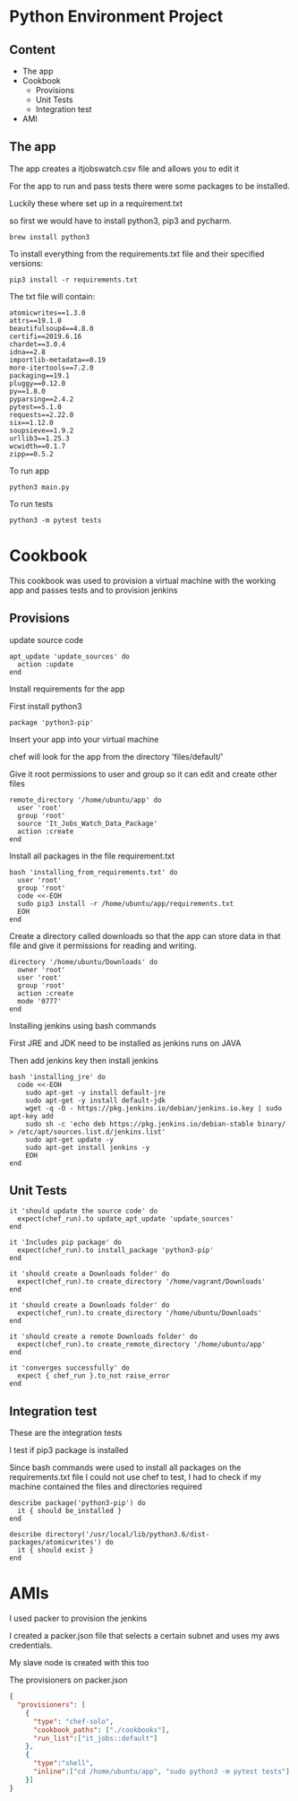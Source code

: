 # Python Environment Project

## Content
- The app
- Cookbook
  - Provisions
  - Unit Tests
  - Integration test
- AMI
## The app

The app creates a itjobswatch.csv file and allows you to edit it

For the app to run and pass tests there were some packages to be installed.

Luckily these where set up in a requirement.txt

so first we would have to install python3, pip3 and pycharm.

```
brew install python3

```

To install everything from the requirements.txt file and their specified versions:

```
pip3 install -r requirements.txt
```

The txt file will contain:

```
atomicwrites==1.3.0
attrs==19.1.0
beautifulsoup4==4.8.0
certifi==2019.6.16
chardet==3.0.4
idna==2.8
importlib-metadata==0.19
more-itertools==7.2.0
packaging==19.1
pluggy==0.12.0
py==1.8.0
pyparsing==2.4.2
pytest==5.1.0
requests==2.22.0
six==1.12.0
soupsieve==1.9.2
urllib3==1.25.3
wcwidth==0.1.7
zipp==0.5.2
```

To run app

```
python3 main.py
```

To run tests

```
python3 -m pytest tests
```

# Cookbook

This cookbook was used to provision a virtual machine with the working app and passes tests and to provision jenkins

## Provisions

update source code

```
apt_update 'update_sources' do
  action :update
end
```

Install requirements for the app

First install python3

```
package 'python3-pip'
```
Insert your app into your virtual machine

chef will look for the app from the directory 'files/default/'

Give it root permissions to user and group so it can edit and create other files

```
remote_directory '/home/ubuntu/app' do
  user 'root'
  group 'root'
  source 'It_Jobs_Watch_Data_Package'
  action :create
end
```

Install all packages in the file requirement.txt

```
bash 'installing_from_requirements.txt' do
  user 'root'
  group 'root'
  code <<-EOH
  sudo pip3 install -r /home/ubuntu/app/requirements.txt
  EOH
end
```

Create a directory called downloads so that the app can store data in that file and give it permissions for reading and writing.

```
directory '/home/ubuntu/Downloads' do
  owner 'root'
  user 'root'
  group 'root'
  action :create
  mode '0777'
end
```

Installing jenkins using bash commands

First JRE and JDK need to be installed as jenkins runs on JAVA

Then add jenkins key
then install jenkins

```
bash 'installing_jre' do
  code <<-EOH
    sudo apt-get -y install default-jre
    sudo apt-get -y install default-jdk
    wget -q -O - https://pkg.jenkins.io/debian/jenkins.io.key | sudo apt-key add
    sudo sh -c 'echo deb https://pkg.jenkins.io/debian-stable binary/ > /etc/apt/sources.list.d/jenkins.list'
    sudo apt-get update -y
    sudo apt-get install jenkins -y
    EOH
end
```

## Unit Tests

```
it 'should update the source code' do
  expect(chef_run).to update_apt_update 'update_sources'
end

it 'Includes pip package' do
  expect(chef_run).to install_package 'python3-pip'
end

it 'should create a Downloads folder' do
  expect(chef_run).to create_directory '/home/vagrant/Downloads'
end

it 'should create a Downloads folder' do
  expect(chef_run).to create_directory '/home/ubuntu/Downloads'
end

it 'should create a remote Downloads folder' do
  expect(chef_run).to create_remote_directory '/home/ubuntu/app'
end

it 'converges successfully' do
  expect { chef_run }.to_not raise_error
end
```

## Integration test

These are the integration tests

I test if pip3 package is installed

Since bash commands were used to install all packages on the requirements.txt file I could not use chef to test, I had to check if my machine contained the files and directories required

```
describe package('python3-pip') do
  it { should be_installed }
end

describe directory('/usr/local/lib/python3.6/dist-packages/atomicwrites') do
  it { should exist }
end

```

# AMIs
I used packer to provision the jenkins

I created a packer.json file that selects a certain subnet and uses my aws credentials.

My slave node is created with this too

The provisioners on packer.json

```json
{
  "provisioners": [
    {
      "type": "chef-solo",
      "cookbook_paths": ["./cookbooks"],
      "run_list":["it_jobs::default"]
    },
    {
      "type":"shell",
      "inline":["cd /home/ubuntu/app", "sudo python3 -m pytest tests"]
    }]
}
```
